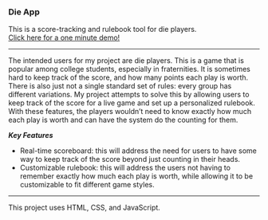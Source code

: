### Die App ###

This is a score-tracking and rulebook tool for die players.  
[Click here for a one minute demo!](https://youtu.be/sO6ksQafUZo?si=rD4cXj6Iw8VMP81N)

---

The intended users for my project are die players. This is a game that is popular among college students, especially in fraternities. It is sometimes hard to keep track of the score, and how many points each play is worth. There is also just not a single standard set of rules: every group has different variations.
My project attempts to solve this by allowing users to keep track of the score for a live game and set up a personalized rulebook. With these features, the players wouldn’t need to know exactly how much each play is worth and can have the system do the counting for them.

***Key Features***
* Real-time scoreboard: this will address the need for users to have some way to keep track of the score beyond just counting in their heads.
* Customizable rulebook: this will address the users not having to remember exactly how much each play is worth, while allowing it to be customizable to fit different game styles.

---

This project uses HTML, CSS, and JavaScript.
